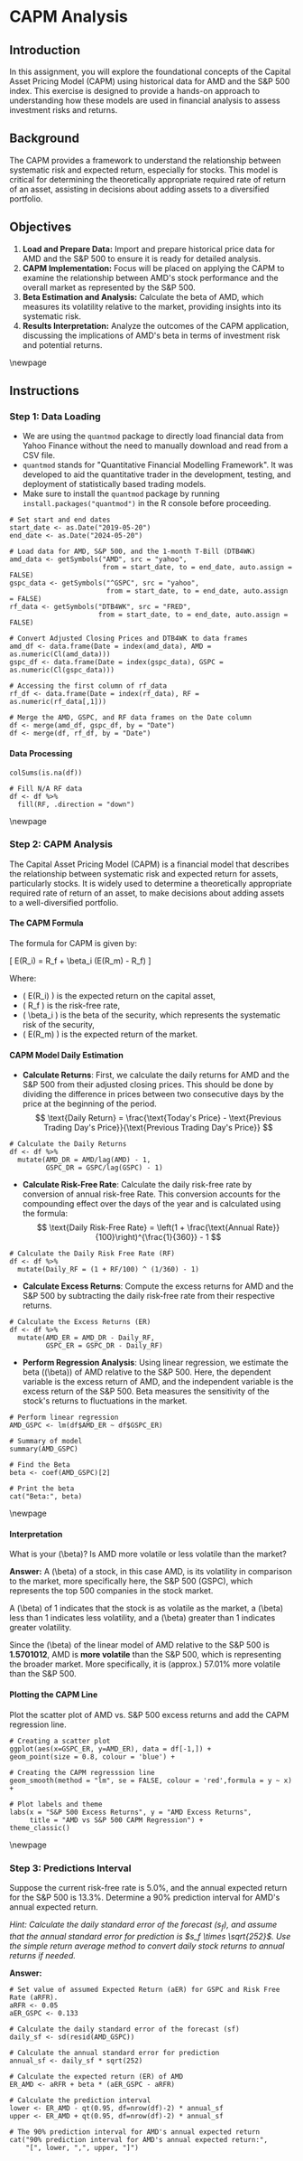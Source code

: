 # CAPM Analysis

## Introduction

In this assignment, you will explore the foundational concepts of the Capital Asset Pricing Model (CAPM) using historical data for AMD and the S&P 500 index. This exercise is designed to provide a hands-on approach to understanding how these models are used in financial analysis to assess investment risks and returns.

## Background

The CAPM provides a framework to understand the relationship between systematic risk and expected return, especially for stocks. This model is critical for determining the theoretically appropriate required rate of return of an asset, assisting in decisions about adding assets to a diversified portfolio.

## Objectives

1. **Load and Prepare Data:** Import and prepare historical price data for AMD and the S&P 500 to ensure it is ready for detailed analysis.
2. **CAPM Implementation:** Focus will be placed on applying the CAPM to examine the relationship between AMD's stock performance and the overall market as represented by the S&P 500.
3. **Beta Estimation and Analysis:** Calculate the beta of AMD, which measures its volatility relative to the market, providing insights into its systematic risk.
4. **Results Interpretation:** Analyze the outcomes of the CAPM application, discussing the implications of AMD's beta in terms of investment risk and potential returns.

\newpage
## Instructions
### Step 1: Data Loading

- We are using the `quantmod` package to directly load financial data from Yahoo Finance without the need to manually download and read from a CSV file.
- `quantmod` stands for "Quantitative Financial Modelling Framework". It was developed to aid the quantitative trader in the development, testing, and deployment of statistically based trading models.
- Make sure to install the `quantmod` package by running `install.packages("quantmod")` in the R console before proceeding.

```{r load-data}
# Set start and end dates
start_date <- as.Date("2019-05-20")
end_date <- as.Date("2024-05-20")

# Load data for AMD, S&P 500, and the 1-month T-Bill (DTB4WK)
amd_data <- getSymbols("AMD", src = "yahoo",
                       from = start_date, to = end_date, auto.assign = FALSE)
gspc_data <- getSymbols("^GSPC", src = "yahoo",
                        from = start_date, to = end_date, auto.assign = FALSE)
rf_data <- getSymbols("DTB4WK", src = "FRED",
                      from = start_date, to = end_date, auto.assign = FALSE)

# Convert Adjusted Closing Prices and DTB4WK to data frames
amd_df <- data.frame(Date = index(amd_data), AMD = as.numeric(Cl(amd_data)))
gspc_df <- data.frame(Date = index(gspc_data), GSPC = as.numeric(Cl(gspc_data)))

# Accessing the first column of rf_data
rf_df <- data.frame(Date = index(rf_data), RF = as.numeric(rf_data[,1]))

# Merge the AMD, GSPC, and RF data frames on the Date column
df <- merge(amd_df, gspc_df, by = "Date")
df <- merge(df, rf_df, by = "Date")
```


#### Data Processing

```{r data}
colSums(is.na(df))

# Fill N/A RF data
df <- df %>%
  fill(RF, .direction = "down") 
```

\newpage
### Step 2: CAPM Analysis

The Capital Asset Pricing Model (CAPM) is a financial model that describes the relationship between systematic risk and expected return for assets, particularly stocks. It is widely used to determine a theoretically appropriate required rate of return of an asset, to make decisions about adding assets to a well-diversified portfolio.

#### The CAPM Formula
The formula for CAPM is given by:

\[ E(R_i) = R_f + \beta_i (E(R_m) - R_f) \]

Where:

- \( E(R_i) \) is the expected return on the capital asset,
- \( R_f \) is the risk-free rate,
- \( \beta_i \) is the beta of the security, which represents the systematic risk of the security,
- \( E(R_m) \) is the expected return of the market.



#### CAPM Model Daily Estimation

- **Calculate Returns**: First, we calculate the daily returns for AMD and the S&P 500 from their adjusted closing prices. This should be done by dividing the difference in prices between two consecutive days by the price at the beginning of the period.
$$
\text{Daily Return} = \frac{\text{Today's Price} - \text{Previous Trading Day's Price}}{\text{Previous Trading Day's Price}}
$$
  
```{r return}
# Calculate the Daily Returns
df <- df %>%
  mutate(AMD_DR = AMD/lag(AMD) - 1,
         GSPC_DR = GSPC/lag(GSPC) - 1)
```

- **Calculate Risk-Free Rate**: Calculate the daily risk-free rate by conversion of annual risk-free Rate. This conversion accounts for the compounding effect over the days of the year and is calculated using the formula:
$$
\text{Daily Risk-Free Rate} = \left(1 + \frac{\text{Annual Rate}}{100}\right)^{\frac{1}{360}} - 1
$$

```{r riskfree}
# Calculate the Daily Risk Free Rate (RF)
df <- df %>%
  mutate(Daily_RF = (1 + RF/100) ^ (1/360) - 1)
```


- **Calculate Excess Returns**: Compute the excess returns for AMD and the S&P 500 by subtracting the daily risk-free rate from their respective returns.

```{r excess return}
# Calculate the Excess Returns (ER)
df <- df %>%
  mutate(AMD_ER = AMD_DR - Daily_RF,
         GSPC_ER = GSPC_DR - Daily_RF)
```


- **Perform Regression Analysis**: Using linear regression, we estimate the beta (\(\beta\)) of AMD relative to the S&P 500. Here, the dependent variable is the excess return of AMD, and the independent variable is the excess return of the S&P 500. Beta measures the sensitivity of the stock's returns to fluctuations in the market.

```{r lm}
# Perform linear regression
AMD_GSPC <- lm(df$AMD_ER ~ df$GSPC_ER)

# Summary of model
summary(AMD_GSPC)

# Find the Beta
beta <- coef(AMD_GSPC)[2]

# Print the beta
cat("Beta:", beta)
```

\newpage
#### Interpretation

What is your \(\beta\)? Is AMD more volatile or less volatile than the market?

**Answer:**
A \(\beta\) of a stock, in this case AMD, is its volatility in comparison to the market, more specifically here, the S&P 500 (GSPC), which represents the top 500 companies in the stock market. 

A \(\beta\) of 1 indicates that the stock is as volatile as the market,
a \(\beta\) less than 1 indicates less volatility,
and a \(\beta\) greater than 1 indicates greater volatility.

Since the \(\beta\) of the linear model of AMD relative to the S&P 500 is **1.5701012**, AMD is **more volatile** than the S&P 500, which is representing the broader market. More specifically, it is (approx.) 57.01% more volatile than the S&P 500.

#### Plotting the CAPM Line
Plot the scatter plot of AMD vs. S&P 500 excess returns and add the CAPM regression line.

```{r plot}
# Creating a scatter plot
ggplot(aes(x=GSPC_ER, y=AMD_ER), data = df[-1,]) +
geom_point(size = 0.8, colour = 'blue') +

# Creating the CAPM regresssion line
geom_smooth(method = "lm", se = FALSE, colour = 'red',formula = y ~ x) +
  
# Plot labels and theme
labs(x = "S&P 500 Excess Returns", y = "AMD Excess Returns",
     title = "AMD vs S&P 500 CAPM Regression") +
theme_classic()
```

\newpage

### Step 3: Predictions Interval

Suppose the current risk-free rate is 5.0%, and the annual expected return for the S&P 500 is 13.3%. Determine a 90% prediction interval for AMD's annual expected return.

*Hint: Calculate the daily standard error of the forecast ($s_f$), and assume that the annual standard error for prediction is $s_f \times \sqrt{252}$. Use the simple return average method to convert daily stock returns to annual returns if needed.*


**Answer:**

```{r pi}
# Set value of assumed Expected Return (aER) for GSPC and Risk Free Rate (aRFR).
aRFR <- 0.05
aER_GSPC <- 0.133

# Calculate the daily standard error of the forecast (sf)
daily_sf <- sd(resid(AMD_GSPC))

# Calculate the annual standard error for prediction
annual_sf <- daily_sf * sqrt(252)

# Calculate the expected return (ER) of AMD
ER_AMD <- aRFR + beta * (aER_GSPC - aRFR)

# Calculate the prediction interval
lower <- ER_AMD - qt(0.95, df=nrow(df)-2) * annual_sf
upper <- ER_AMD + qt(0.95, df=nrow(df)-2) * annual_sf

# The 90% prediction interval for AMD's annual expected return
cat("90% prediction interval for AMD's annual expected return:",
    "[", lower, ",", upper, "]")
```


